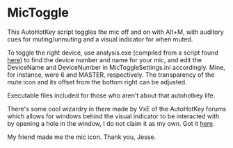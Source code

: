 # MicToggle
This AutoHotKey script toggles the mic off and on with Alt+M, with auditory cues for muting/unmuting and a visual indicator for when muted.

To toggle the right device, use analysis.exe (compiled from a script found [here](https://www.autohotkey.com/docs/commands/SoundSet.htm)) to find the device number and name for your mic, and edit the DeviceName and DeviceNumber in MicToggleSettings.ini accordingly. Mine, for instance, were 6 and MASTER, respectively. The transparency of the mute icon and its offset from the bottom right can be adjusted.

Executable files included for those who aren't about that autohotkey life.

There's some cool wizardry in there made by VxE of the AutoHotKey forums which allows for windows behind the visual indicator to be interacted with by opening a hole in the window, I do not claim it as my own. Got it [here](https://autohotkey.com/board/topic/34900-mouse-click-through-window/).

My friend made me the mic icon. Thank you, Jesse.
